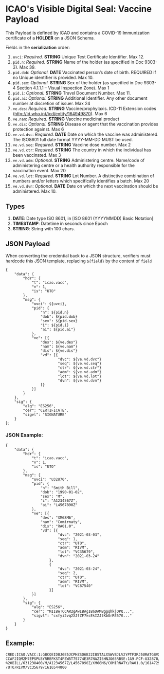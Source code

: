 # **ICAO's Visible Digital Seal: Vaccine** Payload

This Payload is defined by ICAO and contains a COVID-19 Immunization certificate of a **HOLDER** on a JSON Schema.

Fields in the **serialization** order:

1. `uvci`: *Required.* **STRING** Unique Test Certificate Identifier. Max 12.
1. `pid.n`: *Required.* **STRING** Name of the holder (as specified in Doc 9303-3). Max 39.
1. `pid.dob`: *Optional.* **DATE** Vaccinated person’s date of birth. REQUIRED if no Unique identifier is provided. Max 10.
1. `pid.sex`: *Optional.* **STRING** Sex of the holder (as specified in Doc 9303-4 Section 4.1.1.1 – Visual Inspection Zone). Max 1
1. `pid.i`: *Optional.* **STRING** Travel Document Number. Max 11. 
1. `pid.ai`: *Optional.*  **STRING** Additional Identifier. Any other document number at discretion of issuer. Max 24
1. `ve.des`: *Required.* **STRING** Vaccine/prophylaxis. ICD-11 Extension codes (http://id.who.int/icd/entity/164949870). Max 6
1. `ve.nam`: *Required.* **STRING** Vaccine medicinal product 
1. `ve.dis`: *Optional.* **STRING** Disease or agent that the vaccination provides protection against. Max 6
1. `ve.vd.dvc`: *Required.* **DATE** Date on which the vaccine was administered. The ISO8601 full date format YYYY-MM-DD MUST be used.
1. `ve.vd.seq`: *Required.* **STRING** Vaccine dose number. Max 2
1. `ve.vd.ctr`: *Required.* **STRING** The country in which the individual has been vaccinated. Max 3
1. `ve.vd.adm`: *Optional.* **STRING** Administering centre. Name/code of administering centre or a health authority responsible for the vaccination event. Max 20
1. `ve.vd.lot`: *Required.* **STRING** Lot Number. A distinctive combination of numbers and/or letters which specifically identifies a batch. Max 20
1. `ve.vd.dvn`: *Optional.* **DATE** Date on which the next vaccination should be administered. Max 10. 

## Types

1. **DATE**: Date type ISO 8601, in [ISO 8601 (YYYYMMDD) Basic Notation]
1. **TIMESTAMP**: Datetime in seconds since Epoch
1. **STRING**: String with 100 chars. 

## JSON Payload
When converting the credential back to a JSON structure, verifiers must hardcode this JSON template, replacing `${field}` by the content of `field`
```
{
    "data": {
        "hdr": {
            "t": "icao.vacc",
            "v": 1,
            "is": "UTO"
        },
        "msg": {
            "uvci": ${uvci},
            "pid": {
                "n": ${pid.n}
                "dob": ${pid.dob}
                "sex": ${pid.sex}
                "i": ${pid.i}
                "ai": ${pid.ai"}
            },
            "ve": [{
                "des": ${ve.des"}
                "nam": ${ve.nam"}
                "dis": ${ve.dis"}
                "vd": [{
                        "dvc": ${ve.vd.dvc"}
                        "seq": ${ve.vd.seq"}
                        "ctr": ${ve.vd.ctr"}
                        "adm": ${ve.vd.adm"}
                        "lot": ${ve.vd.lot"}
                        "dvn": ${ve.vd.dvn"}
                ]}
            }]
        }
    },
    "sig": {
        "alg": "ES256",
        "cer": "CERTIFICATE",
        "sigvl": "SIGNATURE"
    }
};
```

### JSON Example:
```
{
    "data": {
        "hdr": {
            "t": "icao.vacc",
            "v": 1,
            "is": "UTO"
        },
        "msg": {
            "uvci": "U32870",
            "pid": {
                "n": "Smith Bill",
                "dob": "1990-01-02",
                "sex": "M",
                "i": "A1234567Z",
                "ai": "L4567890Z"
            },
            "ve": [{
                "des": "XM68M6",
                "nam": "Comirnaty",
                "dis": "RA01.0",
                "vd": [{
                        "dvc": "2021-03-03",
                        "seq": 1,
                        "ctr": "UTO",
                        "adm": "RIVM",
                        "lot": "VC35679",
                        "dvn": "2021-03-24"
                    },
                    {
                        "dvc": "2021-03-24",
                        "seq": 2,
                        "ctr": "UTO",
                        "adm": "RIVM",
                        "lot": "VC87540"
                    }]
            }]
        },
        "sig": {
            "alg": "ES256",
            "cer": "MIIBeTCCAR2gAwIBAgIBaDAMBggqhkjOPQ...",
            "sigvl": "cxfyi2vq2XJfZF7ksEkIZJtKbGrRE570..."
        }
    }
}
```

## Example:
```
CRED:ICAO.VACC:1:GBCQEIDBJ6E5JCPHZSO6B22IBSTALXSWVBJLV2YPTF3RJ5URATGBVXXGTYB
CCAF2IQM2M7EPSPU3YRRBFKST4PZW5T7S774E3R7NAZI5HNJG65RBSE:1A9.PCF:U32870/SMITH
%20BILL/631238400/M/A1234567Z/L4567890Z/XM68M6/COMIRNATY/RA01.0/1614729600/1
/UTO/RIVM/VC35679/1616544000
``` 